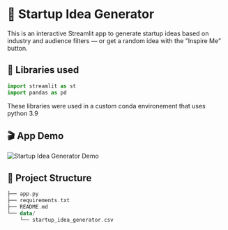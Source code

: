 # 🚀 Startup Idea Generator

This is an interactive Streamlit app to generate startup ideas based on industry and audience filters — or get a random idea with the "Inspire Me" button.

## 📖 Libraries used
```python
import streamlit as st
import pandas as pd
```
These libraries were used in a custom conda environement that uses python 3.9

## 🎬 App Demo

![Startup Idea Generator Demo](GIF/startup_idea_generator.gif)

## 📁 Project Structure
```kotlin
├── app.py
├── requirements.txt
├── README.md
└── data/
    └── startup_idea_generator.csv
